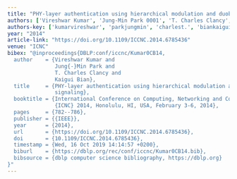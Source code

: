 ```yaml
---
title: "PHY-layer authentication using hierarchical modulation and duobinary signaling"
authors: ['Vireshwar Kumar', 'Jung-Min Park 0001', 'T. Charles Clancy', 'Kaigui Bian']
authors-key: ['kumarvireshwar', 'parkjungmin', 'charlest.', 'biankaigui']
year: "2014"
article-link: "https://doi.org/10.1109/ICCNC.2014.6785436"
venue: "ICNC"
bibex: "@inproceedings{DBLP:conf/iccnc/Kumar0CB14,
  author    = {Vireshwar Kumar and
               Jung{-}Min Park and
               T. Charles Clancy and
               Kaigui Bian},
  title     = {PHY-layer authentication using hierarchical modulation and duobinary
               signaling},
  booktitle = {International Conference on Computing, Networking and Communications,
               {ICNC} 2014, Honolulu, HI, USA, February 3-6, 2014},
  pages     = {782--786},
  publisher = {{IEEE}},
  year      = {2014},
  url       = {https://doi.org/10.1109/ICCNC.2014.6785436},
  doi       = {10.1109/ICCNC.2014.6785436},
  timestamp = {Wed, 16 Oct 2019 14:14:57 +0200},
  biburl    = {https://dblp.org/rec/conf/iccnc/Kumar0CB14.bib},
  bibsource = {dblp computer science bibliography, https://dblp.org}
}"
---
```

